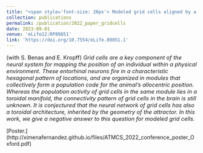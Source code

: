 ```yaml
---
title: "<span style='font-size: 20px'> Modeled grid cells aligned by a flexible attractor."
collection: publications
permalink: /publication/2022_paper_gridcells
date: 2023-09-01
venue: 'eLife12:RP89851'
link: 'https://doi.org/10.7554/eLife.89851.1'
---
```


<p style="font-size:11pt;">
(with S. Benas and E. Kropff) <span style="font-size:11pt; font-style:italic"> 
Grid cells are a key component of the neural system for mapping the position of an individual within a physical environment.
These entorhinal neurons fire in a characteristic hexagonal pattern of locations, and are organized in modules that collectively form a population code for the animal’s allocentric position.
Whereas the population activity of grid cells in the same module lies in a toroidal manifold, the connectivity pattern of grid cells in the brain is still unknown. It is conjectured that the neural network of grid cells has also a toroidal architecture, inherited by the geometry of the attractor. In this work, we give a negative answer to this question for modeled grid cells. 
</span>
</p>
[Poster.](http://ximenafernandez.github.io/files/ATMCS_2022_conference_poster_Oxford.pdf)
